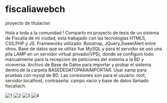 # fiscaliawebch
proyecto de titulacion

Hola a toda a la comunidad ! Comparto mi proyecto de tesis de un sistema de Fiscalia de mi ciudad,
esta trabajado con las tecnologias HTML5, CSS,PHP y JS.
Frameworks utilizado: Boostrap, JQuery,SweetAlert entre otros.
Base de datos que se utilizo fue MySQL y para el servidor se uso una pila LAMP en un servidor virtual privado(VPS),
donde se configuro todo manualmente para la recepcion de peticiones del sistema a la BD y viceversa.
Archivo de Base de Datos para importar y probar el sistema dentro de la carpeta BASEDEDATOPARAIMPORTAR.
Usar xamp para pruebas con mysql de BD.
Las conexiones son para el usuario: root, servidor:localhost, contraseña: campo vacio y base de datos llamado fiscaliach. 

![1](https://user-images.githubusercontent.com/87587210/152698363-5868e247-5a25-4154-ad70-c78a0f54c49a.jpg)
![2](https://user-images.githubusercontent.com/87587210/152698364-647c78e4-8bc7-4a3e-bf31-b66cfb8d9388.jpg)
![3](https://user-images.githubusercontent.com/87587210/152698365-de0bac7b-0b60-41b9-9202-a6f405e75d93.jpg)
![4](https://user-images.githubusercontent.com/87587210/152698366-073777e2-2009-4c7d-99a0-66683b791ed2.jpg)
